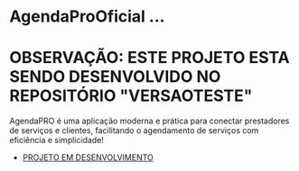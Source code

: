 # AgendaProOficial ... 
# OBSERVAÇÃO: ESTE PROJETO ESTA SENDO DESENVOLVIDO NO REPOSITÓRIO "VERSAOTESTE" 
AgendaPRO é uma aplicação moderna e prática para conectar prestadores de serviços e clientes, facilitando o agendamento de serviços com eficiência e simplicidade!

- [PROJETO EM DESENVOLVIMENTO](https://github.com/jhonnylucius/versaoteste.git)

